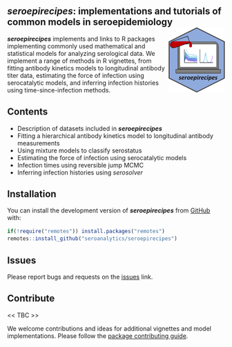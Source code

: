 
## *seroepirecipes*: implementations and tutorials of common models in seroepidemiology <img src="man/figures/logo.png" align="right" width="130"/>

<!-- badges: start -->
<!-- badges: end -->

***seroepirecipes*** implements and links to R packages implementing
commonly used mathematical and statistical models for analyzing
serological data. We implement a range of methods in R vignettes, from
fitting antibody kinetics models to longitudinal antibody titer data,
estimating the force of infection using serocatalytic models, and
inferring infection histories using time-since-infection methods.

## Contents

- Description of datasets included in ***seroepirecipes***
- Fitting a hierarchical antibody kinetics model to longitudinal
  antibody measurements
- Using mixture models to classify serostatus
- Estimating the force of infection using serocatalytic models
- Infection times using reversible jump MCMC
- Inferring infection histories using *serosolver*

## Installation

You can install the development version of ***seroepirecipes*** from
[GitHub](https://github.com/) with:

``` r
if(!require("remotes")) install.packages("remotes")
remotes::install_github("seroanalytics/seroepirecipes")
```

## Issues

Please report bugs and requests on the
[issues](https://github.com/seroanalytics/seroepirecipes) link.

## Contribute

\<\< TBC \>\>

We welcome contributions and ideas for additional vignettes and model
implementations. Please follow the [package contributing
guide](https://github.com/seronalytics/seroepirecipes/blob/main/.github/CONTRIBUTING.md).

